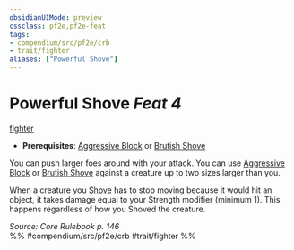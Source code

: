 ```yaml
---
obsidianUIMode: preview
cssclass: pf2e,pf2e-feat
tags:
- compendium/src/pf2e/crb
- trait/fighter
aliases: ["Powerful Shove"]
---
```

# Powerful Shove  *Feat 4*  
[fighter](../../Rules/traits/fighter.md)  

- **Prerequisites**: [Aggressive Block](aggressive-block.md) or [Brutish Shove](brutish-shove.md)

You can push larger foes around with your attack. You can use [Aggressive Block](aggressive-block.md) or [Brutish Shove](brutish-shove.md) against a creature up to two sizes larger than you.

When a creature you [Shove](../../Rules/actions/shove.md) has to stop moving because it would hit an object, it takes damage equal to your Strength modifier (minimum 1). This happens regardless of how you Shoved the creature.

*Source: Core Rulebook p. 146*  
%% #compendium/src/pf2e/crb #trait/fighter %%